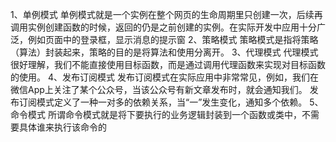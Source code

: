 <!--
 * @Author: dhj 17613071153@163.com
 * @Date: 2023-03-16 10:39:32
 * @LastEditors: dhj 17613071153@163.com
 * @LastEditTime: 2023-03-16 10:39:50
 * @FilePath: \vuepress\docs\docs\JS\设计者模式.md
 * @Description: 这是默认设置,请设置`customMade`, 打开koroFileHeader查看配置 进行设置: https://github.com/OBKoro1/koro1FileHeader/wiki/%E9%85%8D%E7%BD%AE
-->
1、单例模式
单例模式就是一个实例在整个网页的生命周期里只创建一次，后续再调用实例创建函数的时候，返回的仍是之前创建的实例。在实际开发中应用十分广泛，例如页面中的登录框，显示消息的提示窗
2、策略模式
策略模式是指将策略（算法）封装起来，策略的目的是将算法和使用分离开。
3、代理模式
代理模式很好理解，我们不能直接使用目标函数，而是通过调用代理函数来实现对目标函数的使用。
4、发布订阅模式
发布订阅模式在实际应用中非常常见，例如，我们在微信App上关注了某个公众号，当该公众号有新文章发布时，就会通知我们。
发布订阅模式定义了一种一对多的依赖关系，当“一”发生变化，通知多个依赖。
5、命令模式
所谓命令模式就是将下要执行的业务逻辑封装到一个函数或类中，不需要具体谁来执行该命令的